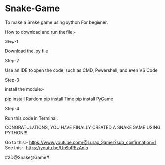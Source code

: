 # Snake-Game
To make a Snake game using python For beginner.

How to download and run the file:-

Step-1

Download the .py file

Step-2

Use an IDE to open the code, such as CMD, Powershell, and even VS Code

Step-3

install the module:-

pip install Random
pip install Time
pip install PyGame

Step-4

Run this code in Terminal.

CONGRATULATIONS, YOU HAVE FINALLY CREATED A SNAKE GAME USING PYTHON!!!

Go to this:- https://www.youtube.com/@Lurax_Gamer?sub_confirmation=1
See this:- https://youtu.be/UpSpREzAnlo

#2D@Snake@Game#
